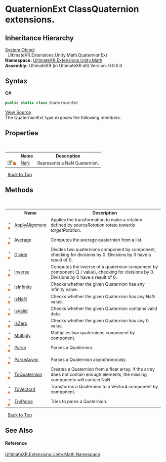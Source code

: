 # QuaternionExt ClassQuaternion extensions.


## Inheritance Hierarchy
<a href="https://docs.microsoft.com/dotnet/api/system.object" target="_blank" rel="noopener noreferrer">System.Object</a><br />&nbsp;&nbsp;UltimateXR.Extensions.Unity.Math.QuaternionExt<br />
**Namespace:**&nbsp;<a href="N_UltimateXR_Extensions_Unity_Math">UltimateXR.Extensions.Unity.Math</a><br />**Assembly:**&nbsp;UltimateXR (in UltimateXR.dll) Version: 0.0.0.0

## Syntax

**C#**<br />
``` C#
public static class QuaternionExt
```

<a href="UltimateXR/Scripts/Extensions/Unity/Math/QuaternionExt.cs" rel="noopener noreferrer" title="View the source code">View Source</a><br />
The QuaternionExt type exposes the following members.


## Properties
&nbsp;<table><tr><th></th><th>Name</th><th>Description</th></tr><tr><td>![Public property](media/pubproperty.gif "Public property")![Static member](media/static.gif "Static member")</td><td><a href="P_UltimateXR_Extensions_Unity_Math_QuaternionExt_NaN">NaN</a></td><td>
Represents a NaN Quaternion.</td></tr></table>&nbsp;
<a href="#quaternionext-class">Back to Top</a>

## Methods
&nbsp;<table><tr><th></th><th>Name</th><th>Description</th></tr><tr><td>![Public method](media/pubmethod.gif "Public method")![Static member](media/static.gif "Static member")</td><td><a href="M_UltimateXR_Extensions_Unity_Math_QuaternionExt_ApplyAlignment">ApplyAlignment</a></td><td>
Applies the transformation to make a rotation defined by *sourceRotation* rotate towards *targetRotation*.</td></tr><tr><td>![Public method](media/pubmethod.gif "Public method")![Static member](media/static.gif "Static member")</td><td><a href="M_UltimateXR_Extensions_Unity_Math_QuaternionExt_Average">Average</a></td><td>
Computes the average quaternion from a list.</td></tr><tr><td>![Public method](media/pubmethod.gif "Public method")![Static member](media/static.gif "Static member")</td><td><a href="M_UltimateXR_Extensions_Unity_Math_QuaternionExt_Divide">Divide</a></td><td>
Divides two quaternions component by component, checking for divisions by 0. Divisions by 0 have a result of 0.</td></tr><tr><td>![Public method](media/pubmethod.gif "Public method")![Static member](media/static.gif "Static member")</td><td><a href="M_UltimateXR_Extensions_Unity_Math_QuaternionExt_Inverse">Inverse</a></td><td>
Computes the inverse of a quaternion component by component (1 / value), checking for divisions by 0. Divisions by 0 have a result of 0.</td></tr><tr><td>![Public method](media/pubmethod.gif "Public method")![Static member](media/static.gif "Static member")</td><td><a href="M_UltimateXR_Extensions_Unity_Math_QuaternionExt_IsInfinity">IsInfinity</a></td><td>
Checks whether the given Quaternion has any infinity value.</td></tr><tr><td>![Public method](media/pubmethod.gif "Public method")![Static member](media/static.gif "Static member")</td><td><a href="M_UltimateXR_Extensions_Unity_Math_QuaternionExt_IsNaN">IsNaN</a></td><td>
Checks whether the given Quaternion has any NaN value.</td></tr><tr><td>![Public method](media/pubmethod.gif "Public method")![Static member](media/static.gif "Static member")</td><td><a href="M_UltimateXR_Extensions_Unity_Math_QuaternionExt_IsValid">IsValid</a></td><td>
Checks whether the given Quaternion contains valid data.</td></tr><tr><td>![Public method](media/pubmethod.gif "Public method")![Static member](media/static.gif "Static member")</td><td><a href="M_UltimateXR_Extensions_Unity_Math_QuaternionExt_IsZero">IsZero</a></td><td>
Checks whether the given Quaternion has any 0 value.</td></tr><tr><td>![Public method](media/pubmethod.gif "Public method")![Static member](media/static.gif "Static member")</td><td><a href="M_UltimateXR_Extensions_Unity_Math_QuaternionExt_Multiply">Multiply</a></td><td>
Multiplies two quaternions component by component.</td></tr><tr><td>![Public method](media/pubmethod.gif "Public method")![Static member](media/static.gif "Static member")</td><td><a href="M_UltimateXR_Extensions_Unity_Math_QuaternionExt_Parse">Parse</a></td><td>
Parses a Quaternion.</td></tr><tr><td>![Public method](media/pubmethod.gif "Public method")![Static member](media/static.gif "Static member")</td><td><a href="M_UltimateXR_Extensions_Unity_Math_QuaternionExt_ParseAsync">ParseAsync</a></td><td>
Parses a Quaternion asynchronously.</td></tr><tr><td>![Public method](media/pubmethod.gif "Public method")![Static member](media/static.gif "Static member")</td><td><a href="M_UltimateXR_Extensions_Unity_Math_QuaternionExt_ToQuaternion">ToQuaternion</a></td><td>
Creates a Quaternion from a float array. If the array does not contain enough elements, the missing components will contain NaN.</td></tr><tr><td>![Public method](media/pubmethod.gif "Public method")![Static member](media/static.gif "Static member")</td><td><a href="M_UltimateXR_Extensions_Unity_Math_QuaternionExt_ToVector4">ToVector4</a></td><td>
Transforms a Quaternion to a Vector4 component by component.</td></tr><tr><td>![Public method](media/pubmethod.gif "Public method")![Static member](media/static.gif "Static member")</td><td><a href="M_UltimateXR_Extensions_Unity_Math_QuaternionExt_TryParse">TryParse</a></td><td>
Tries to parse a Quaternion.</td></tr></table>&nbsp;
<a href="#quaternionext-class">Back to Top</a>

## See Also


#### Reference
<a href="N_UltimateXR_Extensions_Unity_Math">UltimateXR.Extensions.Unity.Math Namespace</a><br />